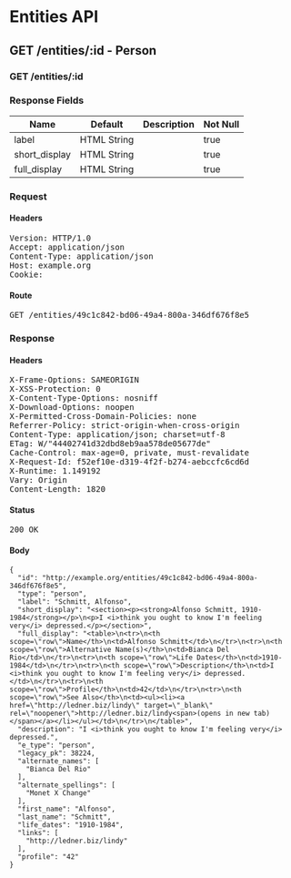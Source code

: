# Entities API



## GET /entities/:id - Person

### GET /entities/:id

### Response Fields

| Name | Default | Description | Not Null |
|------|---------|-------------|----------|
| label | HTML String |  | true |
| short_display | HTML String |  | true |
| full_display | HTML String |  | true |

### Request

#### Headers

<pre>Version: HTTP/1.0
Accept: application/json
Content-Type: application/json
Host: example.org
Cookie: </pre>

#### Route

<pre>GET /entities/49c1c842-bd06-49a4-800a-346df676f8e5</pre>

### Response

#### Headers

<pre>X-Frame-Options: SAMEORIGIN
X-XSS-Protection: 0
X-Content-Type-Options: nosniff
X-Download-Options: noopen
X-Permitted-Cross-Domain-Policies: none
Referrer-Policy: strict-origin-when-cross-origin
Content-Type: application/json; charset=utf-8
ETag: W/&quot;44402741d32dbd8eb9aa578de05677de&quot;
Cache-Control: max-age=0, private, must-revalidate
X-Request-Id: f52ef10e-d319-4f2f-b274-aebccfc6cd6d
X-Runtime: 1.149192
Vary: Origin
Content-Length: 1820</pre>

#### Status

<pre>200 OK</pre>

#### Body

~~~
{
  "id": "http://example.org/entities/49c1c842-bd06-49a4-800a-346df676f8e5",
  "type": "person",
  "label": "Schmitt, Alfonso",
  "short_display": "<section><p><strong>Alfonso Schmitt, 1910-1984</strong></p>\n<p>I <i>think you ought to know I'm feeling very</i> depressed.</p></section>",
  "full_display": "<table>\n<tr>\n<th scope=\"row\">Name</th>\n<td>Alfonso Schmitt</td>\n</tr>\n<tr>\n<th scope=\"row\">Alternative Name(s)</th>\n<td>Bianca Del Rio</td>\n</tr>\n<tr>\n<th scope=\"row\">Life Dates</th>\n<td>1910-1984</td>\n</tr>\n<tr>\n<th scope=\"row\">Description</th>\n<td>I <i>think you ought to know I'm feeling very</i> depressed.</td>\n</tr>\n<tr>\n<th scope=\"row\">Profile</th>\n<td>42</td>\n</tr>\n<tr>\n<th scope=\"row\">See Also</th>\n<td><ul><li><a href=\"http://ledner.biz/lindy\" target=\"_blank\" rel=\"noopener\">http://ledner.biz/lindy<span>(opens in new tab)</span></a></li></ul></td>\n</tr>\n</table>",
  "description": "I <i>think you ought to know I'm feeling very</i> depressed.",
  "e_type": "person",
  "legacy_pk": 38224,
  "alternate_names": [
    "Bianca Del Rio"
  ],
  "alternate_spellings": [
    "Monet X Change"
  ],
  "first_name": "Alfonso",
  "last_name": "Schmitt",
  "life_dates": "1910-1984",
  "links": [
    "http://ledner.biz/lindy"
  ],
  "profile": "42"
}
~~~

